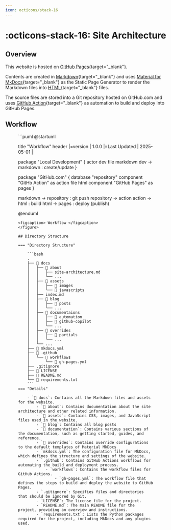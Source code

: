 ```yaml
---
icon: octicons/stack-16
---
```


# :octicons-stack-16: Site Architecture

## Overview

This website is hosted on [GitHub Pages](https://pages.github.com){target="_blank"}.

Contents are created in [Markdown](https://www.markdownguide.org){target="_blank"} and uses [Material for MkDocs](https://squidfunk.github.io/mkdocs-material/){target="_blank"} as the Static Page Generator to render the Markdown files into [HTML](https://en.wikipedia.org/wiki/HTML){target="_blank"} files.

The source files are stored into a Git repository hosted on GitHub.com and uses [GitHub Action](https://github.com/features/actions){target="_blank"} as automation to build and deploy into GitHub Pages.

## Workflow

<figure markdown="span">
```puml
@startuml

title "Workflow"
header |=version | 1.0.0 |=Last Updated | 2025-05-01 |

package "Local Development" {
    actor dev
    file markdown
    dev -> markdown : create/update
}

package  "GitHub.com" {
    database "repository"
    component  "GitHb Action" as  action
    file html
    component "GitHub Pages" as pages
}

markdown -> repository : git push
repository -> action
action -> html  : build
html -> pages : deploy (publish)

@enduml
```
<figcaption> Workflow </figcaption>
</figure>

## Directory Structure

=== "Directory Structure"

    ```bash
    .
    ├── 📂 docs
    │   ├── 📂 about
    │   │   ├── site-architecture.md
    │   │   └── ...
    │   ├── 📂 assets
    │   │   ├── 📂 images
    │   │   └── 📂 javascripts
    │   ├── index.md
    │   ├── 📂 blog
    │   │   ├── 📂 posts
    │   │   └── ...
    │   ├── 📂 documentaions
    │   │   ├── 📂 automation
    │   │   ├── 📂 github-copilot
    │   │   └── ...
    │   ├── 📂 overrides
    │   │   ├── 📂 partials
    │   │   └── ...
    │   └── ...
    ├── 📄 mkdocs.yml
    ├── 📂 .github
    │   └── 📂 workflows
    │       └── 📄 gh-pages.yml
    ├── .gitignore
    ├── 📄 LICENSE
    ├── 📄 README.md
    └── 📄 requirements.txt
    ```
=== "Details"

    - `📂 docs`: Contains all the Markdown files and assets for the website.
        - `📂 about`: Contains documentation about the site architecture and other related information.
        - `📂 assets`: Contains CSS, images, and JavaScript files used in the website.
        - `📂 blog`: Contains all blog posts
        - `📂 documentation`: Contains various sections of the documentation, such as getting started, guides, and reference.
        - `📂 overrides`: Contains override configurations to the default templates of Material MkDocs
        - `mkdocs.yml`: The configuration file for MkDocs, which defines the structure and settings of the website.
        - `.github`: Contains GitHub Actions workflows for automating the build and deployment process.
            - `workflows`: Contains the workflow files for GitHub Actions.
                - `gh-pages.yml`: The workflow file that defines the steps to build and deploy the website to GitHub Pages.
        - `.gitignore`: Specifies files and directories that should be ignored by Git.
        - `LICENSE`: The license file for the project.
        - `README.md`: The main README file for the project, providing an overview and instructions.
        - `requirements.txt`: Lists the Python packages required for the project, including MkDocs and any plugins used.